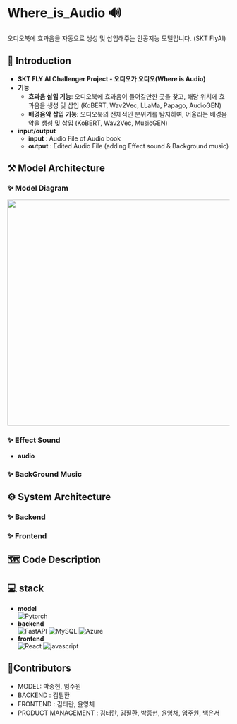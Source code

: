 # Where_is_Audio 🔊
오디오북에 효과음을 자동으로 생성 및 삽입해주는 인공지능 모델입니다. (SKT FlyAI)

## 🤔 Introduction
- **SKT FLY AI Challenger Project - 오디오가 오디오(Where is Audio)**
- **기능**
    - **효과음 삽입 기능**: 오디오북에 효과음이 들어갈만한 곳을 찾고, 해당 위치에 효과음을 생성 및 삽입 (KoBERT, Wav2Vec, LLaMa, Papago, AudioGEN)
    - **배경음악 삽입 기능**: 오디오북의 전체적인 분위기를 탐지하여, 어울리는 배경음악을 생성 및 삽입 (KoBERT, Wav2Vec, MusicGEN)
- **input/output**
    - **input** : Audio File of Audio book
    - **output** : Edited Audio File (adding Effect sound & Background music)



## ⚒️ Model Architecture
### ✨ Model Diagram 
<div align="center"> <img src ="https://github.com/juooni/Where_is_Audio/assets/125336278/ab2d79b9-7faf-4c15-ae5d-e37fffc9e5fd" width = 512> </div>



### ✨ Effect Sound 
- **audio**
### ✨ BackGround Music


## ⚙️ System Architecture
### ✨ Backend  
### ✨ Frontend  



## 🗺️ Code Description


## 💻 stack
- **model** <br>
    ![Pytorch](https://img.shields.io/badge/PyTorch-EE4C2C?style=for-the-badge&logo=pytorch&logoColor=white)
- **backend** <br>
    ![FastAPI](https://img.shields.io/badge/fastapi-109989?style=for-the-badge&logo=FASTAPI&logoColor=white)
    ![MySQL](https://img.shields.io/badge/MySQL-005C84?style=for-the-badge&logo=mysql&logoColor=white)
    ![Azure](https://img.shields.io/badge/Azure_DevOps-0078D7?style=for-the-badge&logo=azure-devops&logoColor=white)
- **frontend** <br>
    ![React](https://img.shields.io/badge/semantic%20ui%20react-35BDB2?style=for-the-badge&logo=semanticuireact&logoColor=white)
    ![javascript](https://img.shields.io/badge/JavaScript-323330?style=for-the-badge&logo=javascript&logoColor=F7DF1E)


## 🖤Contributors
- MODEL: 박종현, 임주원
- BACKEND : 김필환
- FRONTEND : 김태란, 윤영채
- PRODUCT MANAGEMENT : 김태란, 김필환, 박종현, 윤영채, 임주원, 백은서
